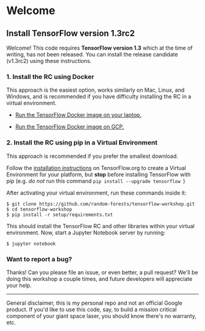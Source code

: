 # Welcome

##  Install TensorFlow version 1.3rc2

Welcome! This code requires **TensorFlow version 1.3** which at the time of writing, has not been released. You can install the release candidate (v1.3rc2) using these instructions.

### 1. Install the RC using Docker

This approach is the easiest option, works similarly on Mac, Linux, and Windows, and is recommended if you have difficulty installing the RC in a virtual environment.

* [Run the TensorFlow Docker image on your laptop.](setup/install-docker-local.md)

* [Run the TensorFlow Docker image on GCP.](setup/install-docker-cloud.md)

### 2. Install the RC using pip in a Virtual Environment

This approach is recommended if you prefer the smallest download.

Follow the [installation instructions](https://www.tensorflow.org/install/) on TensorFlow.org to create a Virtual Environment for your platform, but **stop** before installing TensorFlow with pip (e.g. *do not* run this  command ```pip install --upgrade tensorflow ```)

After activating your virtual environment, run these commands inside it:

```
$ git clone https://github.com/random-forests/tensorflow-workshop.git
$ cd tensorflow-workshop
$ pip install -r setup/requirements.txt
```

This should install the TensorFlow RC and other libraries within your virtual environment. Now, start a Jupyter Notebook server by running:

```$ jupyter notebook```

### Want to report a bug?

Thanks! Can you please file an issue, or even better, a pull request? We'll be doing this workshop a couple times, and future developers will appreciate your help.

- - -
General disclaimer, this is my personal repo and not an official Google product. If you'd like to use this code, say, to build a mission critical component of your giant space laser, you should know there's no warranty, etc.